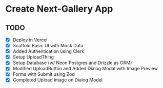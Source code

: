# Create Next-Gallery App

## TODO

- [x] Deploy in Vercel
- [x] Scaffold Basic UI with Mock Data
- [x] Added Authentication using Clerk
- [x] Setup UploadThing
- [x] Setup Database (w/ Neon Postgres and Drizzle as ORM)
- [x] Modified UploadButton and Added Dialog Modal with Image Preview
- [x] Forms with Submit using Zod
- [x] Completed Upload Image on Dialog Modal
